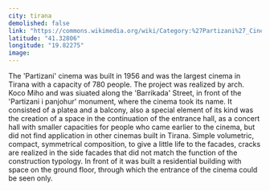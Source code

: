 ```yaml
---
city: tirana
demolished: false
link: "https://commons.wikimedia.org/wiki/Category:%27Partizani%27_Cinema"
latitude: "41.32806"
longitude: "19.82275"
image:
---
```

The 'Partizani' cinema was built in 1956 and was the largest cinema in Tirana with a capacity of 780 people. The project was realized by arch. Koco Miho and was siuated along the 'Barrikada' Street, in front of the 'Partizani i panjohur' monument, where the cinema took its name. It consisted of a platea and a balcony, also a special element of its kind was the creation of a space in the continuation of the entrance hall, as a concert hall with smaller capacities for people who came earlier to the cinema, but did not find application in other cinemas built in Tirana. Simple volumetric, compact, symmetrical composition, to give a little life to the facades, cracks are realized in the side facades that did not match the function of the construction typology. In front of it was built a residential building with space on the ground floor, through which the entrance of the cinema could be seen only.